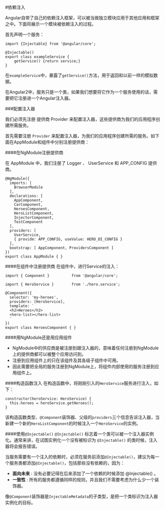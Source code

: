 #依赖注入

Angular自带了自己的依赖注入框架，可以被当做独立模块应用于其他应用和框架之中。下面将展示一个模块被依赖注入的过程。

首先声明一个服务：

```
import {Injectable} from '@angular/core';

@Injectable()
export class exampleService {
	getService() {return service;}
}
```
在`exampleService`中，暴露了`getService()`方法，用于返回和以前一样的模拟数据。

在Angular2中，服务只是一个类，如果我们想要将它作为一个服务使用的话，需要把它注册进一个Angular注入器。

###配置注入器

我们必须先注册 提供商 Provider 来配置注入器，这些提供商为我们的应用程序创建所需服务。 

首先需要注册 `Provider` 来配置注入器，为我们的应用程序创建所需的服务。如下面在AppModule和组件中分别注册提供商：

####在NgModule注册提供商

在 AppModule 中，我们注册了 Logger 、 UserService 和 APP_CONFIG 提供商。

```
@NgModule({
  imports: [
    BrowserModule
  ],
  declarations: [
    AppComponent,
    CarComponent,
    HeroesComponent,
    HeroListComponent,
    InjectorComponent,
    TestComponent
  ],
  providers: [
    UserService,
    { provide: APP_CONFIG, useValue: HERO_DI_CONFIG }
  ],
  bootstrap: [ AppComponent, ProvidersComponent ]
})
export class AppModule { }
```

####在组件中注册提供商
在组件中，进行Service的注入：

```
import { Component }          from '@angular/core';

import { HeroService }        from './hero.service';

@Component({
  selector: 'my-heroes',
  providers: [HeroService],
  template: `
  <h2>Heroes</h2>
  <hero-list></hero-list>
  `
})
export class HeroesComponent { }
```
####用NgModule还是用应用组件

- NgModule中的供应商是被注册到跟注入器的，意味着任何注册到NgModule上的提供商都可以被整个应用访问到。
- 注册到应用组件上的只在该组件及其各级子组件中可用。
- 因此需要把全局的服务注册到NgModule上，将组件内部使用的服务注册到应用组件上。

####构造函数注入
在构造函数中，将刚刚引入的`HeroService`服务进行注入，如下：

```
constructor(heroService: HeroService) {
  this.heroes = heroService.getHeroes();
}
```
该构造函数类型、`@Component`装饰器、父级的`providers`三个信息告诉注入器，当新建一个新的`HeroListComponent`的时候注入一个`HeroService`的实例。

####使用`@Injectable()`
`@Injectable()` 标志着一个类可以被一个注入器实例化。通常来讲，在试图实例化一个没有被标识为 `@Injectable()` 的类时候，注入器将会报告错误。

当服务需要有一个注入的依赖时，必须在服务前添加`@Injectable()`，建议为每一个服务类都添加`@Injectable()`，包括那些没有依赖的，因为：

- **面向未来** : 没有必要记得在后来添加了一个依赖的时候添加 @Injectable() 。
- **一致性** : 所有的服务都遵循同样的规则，并且我们不需要考虑为什么少一个装饰器。

像`@Component`装饰器是`InjectableMetadata`的子类型，是把一个类标识为注入器实例化的目标。
